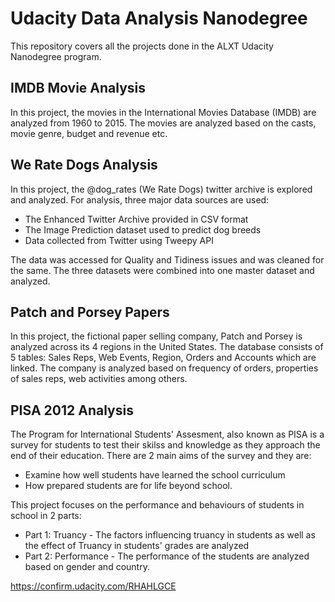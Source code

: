 # Udacity Data Analysis Nanodegree
This repository covers all the projects done in the ALXT Udacity Nanodegree program. 

## IMDB Movie Analysis
In this project, the movies in the International Movies Database (IMDB) are analyzed from 1960 to 2015. The movies are analyzed based on the casts, movie genre, budget and revenue etc. 

## We Rate Dogs Analysis
In this project, the @dog_rates (We Rate Dogs) twitter archive is explored and analyzed. For analysis, three major data sources are used:
+ The Enhanced Twitter Archive provided in CSV format
+ The Image Prediction dataset used to predict dog breeds
+ Data collected from Twitter using Tweepy API

The data was accessed for Quality and Tidiness issues and was cleaned for the same. The three datasets were combined into one master dataset and analyzed.

## Patch and Porsey Papers
In this project, the fictional paper selling company, Patch and Porsey is analyzed across its 4 regions in the United States. The database consists of 5 tables: Sales Reps, Web Events, Region, Orders and Accounts which are linked. The company is analyzed based on frequency of orders, properties of sales reps, web activities among others. 

## PISA 2012 Analysis
The Program for International Students' Assesment, also known as PISA is a survey for students to test their skilss and knowledge as they approach the end of their education. There are 2 main aims of the survey and they are:

+ Examine how well students have learned the school curriculum
+ How prepared students are for life beyond school.

This project focuses on the performance and behaviours of students in school in 2 parts: 

+ Part 1: Truancy - The factors influencing truancy in students as well as the effect of Truancy in students' grades are analyzed
+ Part 2: Performance - The performance of the students are analyzed based on gender and country.

https://confirm.udacity.com/RHAHLGCE
